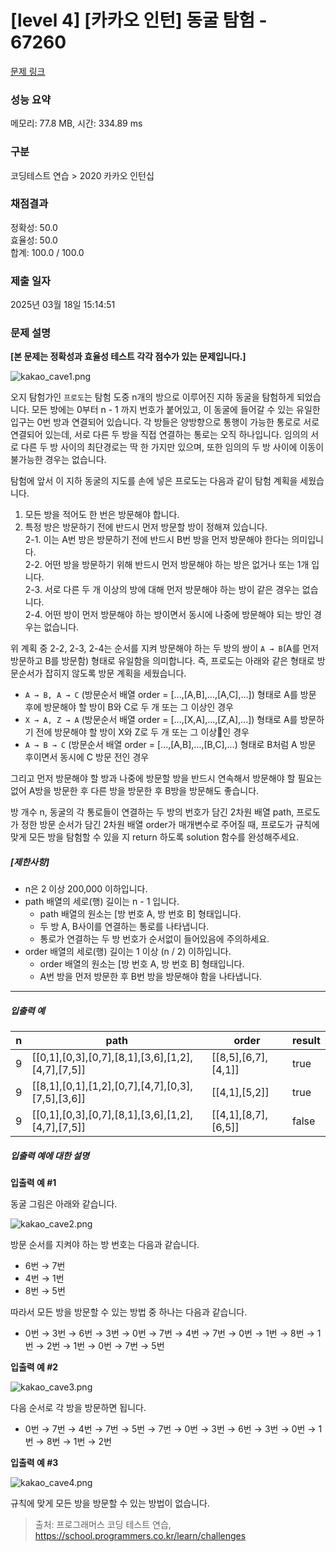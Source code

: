 # [level 4] [카카오 인턴] 동굴 탐험 - 67260 

[문제 링크](https://school.programmers.co.kr/learn/courses/30/lessons/67260) 

### 성능 요약

메모리: 77.8 MB, 시간: 334.89 ms

### 구분

코딩테스트 연습 > 2020 카카오 인턴십

### 채점결과

정확성: 50.0<br/>효율성: 50.0<br/>합계: 100.0 / 100.0

### 제출 일자

2025년 03월 18일 15:14:51

### 문제 설명

<p><strong>[본 문제는 정확성과 효율성 테스트 각각 점수가 있는 문제입니다.]</strong></p>

<p><img src="https://grepp-programmers.s3.ap-northeast-2.amazonaws.com/files/production/f21e69f3-58ea-4579-b1ba-636a07dfc38e/kakao_cave1.png" title="" alt="kakao_cave1.png"></p>

<p>오지 탐험가인 <code>프로도</code>는 탐험 도중 n개의 방으로 이루어진 지하 동굴을 탐험하게 되었습니다. 모든 방에는 0부터 n - 1 까지 번호가 붙어있고, 이 동굴에 들어갈 수 있는 유일한 입구는 0번 방과 연결되어 있습니다. 각 방들은 양방향으로 통행이 가능한 통로로 서로 연결되어 있는데, 서로 다른 두 방을 직접 연결하는 통로는 오직 하나입니다. 임의의 서로 다른 두 방 사이의 최단경로는 딱 한 가지만 있으며, 또한 임의의 두 방 사이에 이동이 불가능한 경우는 없습니다.</p>

<p>탐험에 앞서 이 지하 동굴의 지도를 손에 넣은 프로도는 다음과 같이 탐험 계획을 세웠습니다.</p>

<ol>
<li>모든 방을 적어도 한 번은 방문해야 합니다.</li>
<li>특정 방은 방문하기 전에 반드시 먼저 방문할 방이 정해져 있습니다.<br>
2-1. 이는 A번 방은 방문하기 전에 반드시 B번 방을 먼저 방문해야 한다는 의미입니다.<br>
2-2. 어떤 방을 방문하기 위해 반드시 먼저 방문해야 하는 방은 없거나 또는 1개 입니다.<br>
2-3. 서로 다른 두 개 이상의 방에 대해 먼저 방문해야 하는 방이 같은 경우는 없습니다.<br>
2-4. 어떤 방이 먼저 방문해야 하는 방이면서 동시에 나중에 방문해야 되는 방인 경우는 없습니다.<br></li>
</ol>

<p>위 계획 중 2-2, 2-3, 2-4는 순서를 지켜 방문해야 하는 두 방의 쌍이 <code>A → B</code>(A를 먼저 방문하고 B를 방문함) 형태로 유일함을 의미합니다. 즉, 프로도는 아래와 같은 형태로 방문순서가 잡히지 않도록 방문 계획을 세웠습니다.</p>

<ul>
<li><code>A → B, A → C</code> (방문순서 배열 order = [...,[A,B],...,[A,C],...]) 형태로 A를 방문 후에 방문해야 할 방이 B와 C로 두 개 또는 그 이상인 경우</li>
<li><code>X → A, Z → A</code> (방문순서 배열 order = [...,[X,A],...,[Z,A],...]) 형태로 A를 방문하기 전에 방문해야 할 방이 X와 Z로 두 개 또는 그 이상인 경우</li>
<li><code>A → B → C</code> (방문순서 배열 order = [...,[A,B],...,[B,C],...) 형태로 B처럼 A 방문 후이면서 동시에 C 방문 전인 경우<br></li>
</ul>

<p>그리고 먼저 방문해야 할 방과 나중에 방문할 방을 반드시 연속해서 방문해야 할 필요는 없어 A방을 방문한 후 다른 방을 방문한 후 B방을 방문해도 좋습니다.</p>

<p>방 개수 n, 동굴의 각 통로들이 연결하는 두 방의 번호가 담긴 2차원 배열 path, 프로도가 정한 방문 순서가 담긴 2차원 배열 order가 매개변수로 주어질 때, 프로도가 규칙에 맞게 모든 방을 탐험할 수 있을 지 return 하도록 solution 함수를 완성해주세요.</p>

<h5><strong>[제한사항]</strong></h5>

<ul>
<li>n은 2 이상 200,000 이하입니다.</li>
<li>path 배열의 세로(행) 길이는 n - 1 입니다.

<ul>
<li>path 배열의 원소는 [방 번호 A, 방 번호 B] 형태입니다.</li>
<li>두 방 A, B사이를 연결하는 통로를 나타냅니다.</li>
<li>통로가 연결하는 두 방 번호가 순서없이 들어있음에 주의하세요.</li>
</ul></li>
<li>order 배열의 세로(행) 길이는 1 이상 (n / 2) 이하입니다.

<ul>
<li>order 배열의 원소는 [방 번호 A, 방 번호 B] 형태입니다.</li>
<li>A번 방을 먼저 방문한 후 B번 방을 방문해야 함을 나타냅니다.</li>
</ul></li>
</ul>

<hr>

<h5><strong>입출력 예</strong></h5>
<table class="table">
        <thead><tr>
<th>n</th>
<th>path</th>
<th>order</th>
<th>result</th>
</tr>
</thead>
        <tbody><tr>
<td>9</td>
<td>[[0,1],[0,3],[0,7],[8,1],[3,6],[1,2],[4,7],[7,5]]</td>
<td>[[8,5],[6,7],[4,1]]</td>
<td>true</td>
</tr>
<tr>
<td>9</td>
<td>[[8,1],[0,1],[1,2],[0,7],[4,7],[0,3],[7,5],[3,6]]</td>
<td>[[4,1],[5,2]]</td>
<td>true</td>
</tr>
<tr>
<td>9</td>
<td>[[0,1],[0,3],[0,7],[8,1],[3,6],[1,2],[4,7],[7,5]]</td>
<td>[[4,1],[8,7],[6,5]]</td>
<td>false</td>
</tr>
</tbody>
      </table>
<h5><strong>입출력 예에 대한 설명</strong></h5>

<p><strong>입출력 예 #1</strong></p>

<p>동굴 그림은 아래와 같습니다.</p>

<p><img src="https://grepp-programmers.s3.ap-northeast-2.amazonaws.com/files/production/22cc2bc5-f4b4-41d9-b470-a5545e9941f3/kakao_cave2.png" title="" alt="kakao_cave2.png"></p>

<p>방문 순서를 지켜야 하는 방 번호는 다음과 같습니다.</p>

<ul>
<li>6번 → 7번</li>
<li>4번 → 1번</li>
<li>8번 → 5번</li>
</ul>

<p>따라서 모든 방을 방문할 수 있는 방법 중 하나는 다음과 같습니다.</p>

<ul>
<li>0번 → 3번 → 6번 → 3번 → 0번 → 7번 → 4번 → 7번 → 0번 → 1번 → 8번 → 1번 → 2번 → 1번 → 0번 → 7번 → 5번</li>
</ul>

<p><strong>입출력 예 #2</strong></p>

<p><img src="https://grepp-programmers.s3.ap-northeast-2.amazonaws.com/files/production/9ca7fc3c-b85e-4156-b24a-292fcc95e9ef/kakao_cave3.png" title="" alt="kakao_cave3.png"></p>

<p>다음 순서로 각 방을 방문하면 됩니다.</p>

<ul>
<li>0번 → 7번 → 4번 → 7번 → 5번 → 7번 → 0번 → 3번 → 6번 → 3번 → 0번 → 1번 → 8번 → 1번 → 2번</li>
</ul>

<p><strong>입출력 예 #3</strong></p>

<p><img src="https://grepp-programmers.s3.ap-northeast-2.amazonaws.com/files/production/f3b22a5a-3f5a-4159-b28b-3db6b4085b30/kakao_cave4.png" title="" alt="kakao_cave4.png"></p>

<p>규칙에 맞게 모든 방을 방문할 수 있는 방법이 없습니다.</p>


> 출처: 프로그래머스 코딩 테스트 연습, https://school.programmers.co.kr/learn/challenges